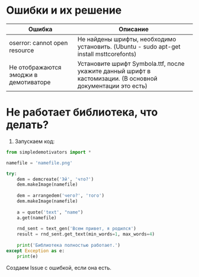 # Ошибки и их решение

| Ошибка | Описание |
| -------- | ---------|
| oserror: cannot open resource | Не найдены шрифты, необходимо установить. (Ubuntu - sudo apt-get install msttcorefonts)
| Не отображаются эмоджи в демотиваторе | Установите шрифт Symbola.ttf, после укажите данный шрифт в кастомизации. (В основной документации это есть)

# Не работает библиотека, что делать?
1. Запускаем код:
```python
from simpledemotivators import *

namefile = 'namefile.png'

try:
    dem = demcreate('Эй', 'что?')
    dem.makeImage(namefile)
    
    dem = arrangedem('чего?', 'того')
    dem.makeImage(namefile)
    
    a = quote('text', "name")
    a.get(namefile)
    
    rnd_sent = text_gen('Всем привет, я родился')
    result = rnd_sent.get_text(min_words=1, max_words=4)
    
    print('Библиотека полностью работает.')
except Exception as e:
    print(e)
```
Создаем Issue с ошибкой, если она есть.
